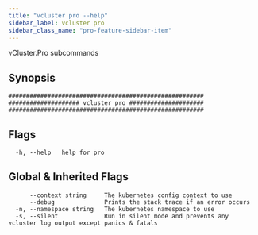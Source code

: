 ```yaml
---
title: "vcluster pro --help"
sidebar_label: vcluster pro
sidebar_class_name: "pro-feature-sidebar-item"
---
```



vCluster.Pro subcommands

## Synopsis

```
#######################################################
#################### vcluster pro #####################
#######################################################
```


## Flags

```
  -h, --help   help for pro
```


## Global & Inherited Flags

```
      --context string     The kubernetes config context to use
      --debug              Prints the stack trace if an error occurs
  -n, --namespace string   The kubernetes namespace to use
  -s, --silent             Run in silent mode and prevents any vcluster log output except panics & fatals
```

